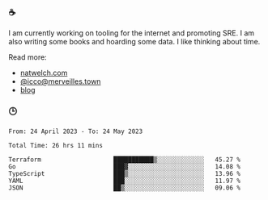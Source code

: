 ### ☕

I am currently working on tooling for the internet and promoting SRE. I am also writing some books and hoarding some data. I like thinking about time. 

Read more:

 - [natwelch.com](https://natwelch.com)
 - [@icco@merveilles.town](https://merveilles.town/@icco)
 - [blog](https://writing.natwelch.com)

### 🕒

<!--START_SECTION:waka-->

```text
From: 24 April 2023 - To: 24 May 2023

Total Time: 26 hrs 11 mins

Terraform                    ███████████▒░░░░░░░░░░░░░   45.27 %
Go                           ███▓░░░░░░░░░░░░░░░░░░░░░   14.08 %
TypeScript                   ███▒░░░░░░░░░░░░░░░░░░░░░   13.96 %
YAML                         ███░░░░░░░░░░░░░░░░░░░░░░   11.97 %
JSON                         ██▒░░░░░░░░░░░░░░░░░░░░░░   09.06 %
```

<!--END_SECTION:waka-->
